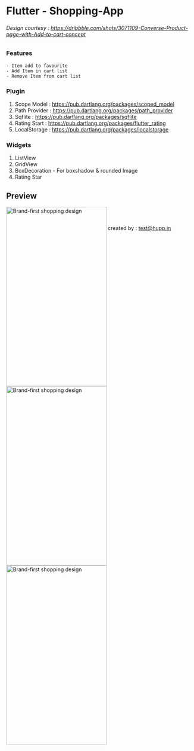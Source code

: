 # Flutter - Shopping-App
###### Design courtesy : https://dribbble.com/shots/3071109-Converse-Product-page-with-Add-to-cart-concept


### Features
    - Item add to favourite
    - Add Item in cart list
    - Remove Item from cart list

### Plugin
1. Scope Model      : https://pub.dartlang.org/packages/scoped_model
2. Path Provider    : https://pub.dartlang.org/packages/path_provider
3. Sqflite          : https://pub.dartlang.org/packages/sqflite
4. Rating Start     : https://pub.dartlang.org/packages/flutter_rating
5. LocalStorage     : https://pub.dartlang.org/packages/localstorage

### Widgets
1. ListView
2. GridView
3. BoxDecoration - For boxshadow & rounded Image
4. Rating Star

## Preview

[<img src="http://demo.hupp.in/hupp-files/demo1.gif" width="270" height="480" alt="Brand-first shopping design" align="left">](http://demo.hupp.in/hupp-files/demo1.gif)
    [<img src="http://demo.hupp.in/hupp-files/demo1.gif" width="270" height="480" alt="Brand-first shopping design" align="left">](http://demo.hupp.in/hupp-files/demo1.gif)
    [<img src="http://demo.hupp.in/hupp-files/demo1.gif" width="270" height="480" alt="Brand-first shopping design" align="left">](http://demo.hupp.in/hupp-files/demo1.gif)

<br/><br/>


created by : test@hupp.in
